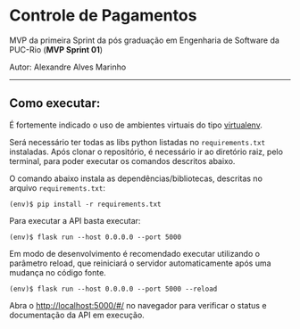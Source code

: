 # Controle de Pagamentos

MVP da primeira Sprint da pós graduação em Engenharia de Software da PUC-Rio (**MVP Sprint 01**)

Autor: Alexandre Alves Marinho

---
## Como executar:

É fortemente indicado o uso de ambientes virtuais do tipo [virtualenv](https://packaging.python.org/en/latest/guides/installing-using-pip-and-virtual-environments/#creating-a-virtual-environment).
 
Será necessário ter todas as libs python listadas no `requirements.txt` instaladas.
Após clonar o repositório, é necessário ir ao diretório raiz, pelo terminal, para poder executar os comandos descritos abaixo.

O comando abaixo instala as dependências/bibliotecas, descritas no arquivo `requirements.txt`:
```
(env)$ pip install -r requirements.txt
```
Para executar a API  basta executar:
```
(env)$ flask run --host 0.0.0.0 --port 5000
```
Em modo de desenvolvimento é recomendado executar utilizando o parâmetro reload, que reiniciará o servidor
automaticamente após uma mudança no código fonte.
```
(env)$ flask run --host 0.0.0.0 --port 5000 --reload
```

Abra o [http://localhost:5000/#/](http://localhost:5000/#/) no navegador para verificar o status e documentação da API em execução.
